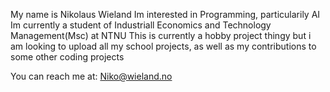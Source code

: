 My name is Nikolaus Wieland
Im interested in Programming, particularily AI
Im currently a student of Industriall Economics and Technology Management(Msc) at NTNU
This is currently a hobby project thingy but i am looking to upload all my school projects, as well as my contributions to some other coding projects

You can reach me at:
Niko@wieland.no

<!---
Knyko/Knyko is a ✨ special ✨ repository because its `README.md` (this file) appears on your GitHub profile.
You can click the Preview link to take a look at your changes.
--->
